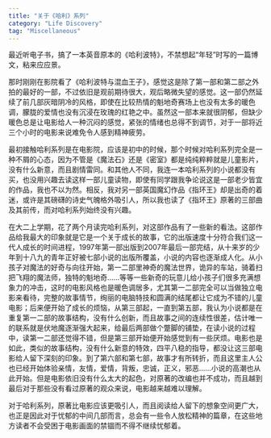 ```yaml
---
title: "关于《哈利》系列"
category: "Life Discovery"
tag: "Miscellaneous"
---
```


最近听电子书，搞了一本英音原本的《哈利波特》，不禁想起“年轻”时写的一篇博文，粘来应应景。

那时刚刚在影院看了《哈利波特与混血王子》，感觉这是除了第一部和第二部之外拍的最好的一部，不过依旧是观前期待很大，观后略微失望的感觉。这一部仍然延续了前几部灰暗阴冷的风格，即使在比较热情的魁地奇赛场上也没有太多的暖色调，朦胧的爱情也没有沉浸在玫瑰的红艳之中。虽然这一部本来就很阴郁，但缺少暖色总是让电影给人一种沉闷的感觉，紧张的情绪也总得不到调节，对于一部将近三个小时的电影来说难免令人感到精神疲劳。

最初接触哈利系列是在电影院，应该是初中的时候，那个时候对哈利系列完全是一种不屑的心态，因为不管是《魔法石》还是《密室》都是纯纯粹粹就是儿童影片，没有什么新意，而且剧情雷同。和其他人不同，我连一本哈利系列的小说都没有买，也没用兴趣去读这样一部儿童读物，即使有同学跟我争论说这是一部老少皆宜的作品，我也不以为然。相反，我对另一部英国魔幻作品《指环王》却是出奇的着迷，或许是其磅礴的诗史气魄格外吸引人，所以我也读了《指环王》原著的三部曲及其前传，而对哈利系列始终没有兴趣。

在大二上学期，花了两个月读完哈利系列，对这部作品有了一些新的看法。这部作品给我最大的印象就是它是一个关于成长的故事，它的出版速度十分符合我们这一代人成长的时间进程，1997年第一部出版到2007年最后一部完结，从十来岁的少年到十八九的青年正好被七部小说的出版所覆盖，小说的内容也逐渐成人化。从小孩子对魔法的好奇与向往开始，第一二部里神奇的魔法世界，诡异的车站，骑着扫把飞翔的魔法师，独特的魁地奇……等等一些新奇的玩意儿给小孩子们很多充满想象力的冲击，这时的电影风格也是暖色调居多，尤其第一二部完全可以当做独立电影来看待，完整的故事情节，绚丽的电脑特技和圆满的结尾都让它成为不错的儿童电影；后来便开始了成长的烦恼，从第三部起，一直到第五部，我认为小说都是在重复第一二部的故事结构，没有什么创新，而且故事之间的连续性很差，估计唯一的联系就是伏地魔逐渐强大起来，给最后两部做个蹩脚的铺垫，在读小说的过程中，读第一二部还觉得不错，但是第三部开始便开始感觉到有一些厌烦。电影也是如此，类似的故事结构，没有什么新意的特效，四平八稳的指导，都没让这三部电影给人留下深刻的印象。到了第六部和第七部，故事才有所转折，而且这里主人公也已经开始体验亲情，友情，爱情，背叛，忠诚，正义，邪恶……小说的高潮也从此开始。但是电影依旧没有什么太大的起色，对原著的改编也并不成功，而且越到最后对于那些没有看过原著的观众来说，电影越来越难以理解。

对于哈利系列，原著比电影应该更吸引人，而且阅读给人留下的想象空间更广大，也正是因此对于忧郁的中间几部而言，总会有一些令人放松精神的篇章，在这些地方读者不会受困于电影画面的禁锢而不得不继续忧郁着。